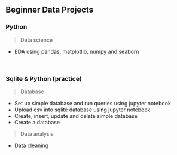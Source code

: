## Beginner Data Projects

### Python
> Data science
- EDA using pandas, matplotlib, numpy and seaborn

<br />

### Sqlite & Python (practice)
> Database
- Set up simple database and run queries using jupyter notebook
- Upload csv into sqlite database using jupyter notebook
- Create, insert, update and delete simple database
- Create a database

> Data analysis
- Data cleaning

